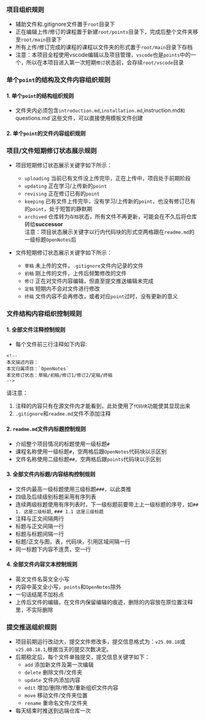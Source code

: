 <!--
本文描述内容：整个项目的结构组织，文件的内容组织
本文归属项目：`OpenNotes`
本文修订状态：初稿
-->


### 项目组织规则

- 辅助文件和.gitignore文件置于`root`目录下
- 正在编辑上传/修订的课程置于新建`root/points`目录下，完成后整个文件夹移至`root/main`目录下
- 所有上传/修订完成的课程的课程以文件夹的形式置于`root/main`目录下存档
- 注意：本项目全程使用vscode编辑以及项目管理，`vscode`也是`points`中的一个，所以在本项目进入第一次短期`修订`状态前，会存续`root/vscode`目录
  
### 单个`point`的结构及文件内容组织规则

#### 1. 单个`point`的结构组织规则

- 文件夹内必须包含`introduction.md`,`installation.md`,instruction.md`和`questions.md`这些文件，可以直接使用模板文件创建

#### 2. 单个`point`的文件内容组织规则

### 项目/文件短期修订状态展示规则

- 项目短期修订状态展示关键字如下所示：
    - `uploading` 当前已有文件没上传完毕，正在上传中，项目处于前期阶段
    - `updating` 正在学习/上传新的`point`
    - `revising` 正在修订已有的`point`
    - `keeping` 已有文件上传完毕，没有学习/上传新的`point`，也没有修订已有的`point`，处于短暂的静默期
    - `archived` 仓库转为`存档`状态，所有文件不再更新，可能会在不久后将仓库转给**successor**  
  注意：项目状态展示关键字以行内代码块的形式空两格跟在`readme.md`的一级标题`OpenNotes`后  

- 文件短期修订状态展示关键字如下所示：
    - `草稿` 未上传的文件，`.gitignore`文件内记录的文件
    - `初稿` 刚上传的文件，上传后频繁修改的文件
    - `修订` 正在对文件内容编辑，但直至提交推送编辑未完成
    - `定稿` 短期内不会对文件进行修改
    - `终稿` 文件内容不会再修改，或者对应`point`过时，没有更新的意义

### 文件结构内容组织控制规则

#### 1. 全部文件注释控制规则

- 每个文件前三行注释如下内容:
```
<!--
本文描述内容：
本文归属项目：`OpenNotes`
本文修订状态：草稿/初稿/修订1/修订2/定稿/终稿
-->
```
请注意：
1. 注释的内容只有在源文件内才能看到，此处使用了`代码块`功能使其显现出来
2. `.gitignore`和`readme.md`文件不添加注释

#### 2. `readme.md`文件内标题控制规则

- 介绍整个项目情况的标题使用一级标题`#`
- 课程名称使用一级标题`#`，空两格后跟`OpenNotes`代码块以示区别
- 文件名称使用二级标题`##`，空两格后跟`points`代码块以示区别

#### 3. 全部文件内标题/内容结构控制规则

- 文件内最高一级标题使用三级标题`###`，以此类推
- 四级及后续级别标题采用有序列表
- 连续两级标题使用有序列表时，下一级标题前要带上上一级标题的序号，如`## 1. 这是二级标题`, `### 1.1 这是三级标题`
- 注释与正文间隔两行
- 标题与正文间隔一行
- 标题与标题间隔一行
- 标题/正文与图，表，代码块，引用区域间隔一行
- 同一标题下内容不连贯，空一行

#### 4. 全部文件内容文本控制规则

- 英文文件名英文全小写
- 内容中英文全小写，`points`和`OpenNotes`除外
- 一句话结尾不加标点
- 上传后文件的编辑，在文件内保留编辑的痕迹，删除的内容放在原位置注释里，不实际删除

### 提交推送组织规则

- 项目前期运行改动大，提交文件修改多，提交信息格式为：`v25.08.18`或`v25.08.18.1`,根据当天的提交次数决定。
- 后期稳定后，每个文件单独提交，提交信息关键字如下：
    - `add` 添加新文件及第一次编辑
    - `delete` 删除文件/文件夹
    - `update` 文件内添加内容
    - `edit` 增加/删除/修改/重新组织文件内容
    - `move` 移动文件/文件夹位置
    - `rename` 重命名文件/文件夹
- 每天结束时推送到远端仓库一次
